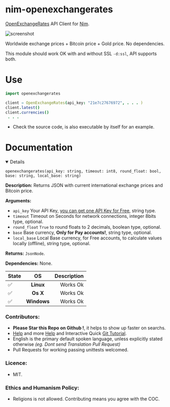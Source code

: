 # nim-openexchangerates

[OpenExchangeRates](https://openexchangerates.org) API Client for [Nim](https://nim-lang.org).

![screenshot](https://source.unsplash.com/ir5MHI6rPg0/800x401 "Photo by https://unsplash.com/@agent_illustrateur")

Worldwide exchange prices + Bitcoin price + Gold price. No dependencies.

This module should work OK with and without SSL `-d:ssl`, API supports both.


# Use

```nim
import openexchangerates

client = OpenExchangeRates(api_key: "21e7c27676972", . . . )
client.latest()
client.currencies()
 . . .
```

- Check the source code, is also executable by itself for an example.


# Documentation

<details open >

`openexchangerates(api_key: string, timeout: int8, round_float: bool, base: string, local_base: string)`

**Description:** Returns JSON with current international exchange prices and Bitcoin price.

**Arguments:**
- `api_key` Your API Key, [you can get one API Key for Free](https://openexchangerates.org/account/app-ids), string type.
- `timeout` Timeout on Seconds for network connections, integer 8bits type, optional.
- `round_float` `True` to round floats to 2 decimals, boolean type, optional.
- `base` Base currency, **Only for Pay accounts!**, string type, optional.
- `local_base` Local Base currency, for Free accounts, to calculate values locally (offline), string type, optional.

**Returns:** `JsonNode`.

**Dependencies:** None.

| State              | OS          | Description |
| ------------------ |:-----------:| -----------:|
| :white_check_mark: | **Linux**   | Works Ok    |
| :white_check_mark: | **Os X**    | Works Ok    |
| :white_check_mark: | **Windows** | Works Ok    |

</details>


### Contributors:

- **Please Star this Repo on Github !**, it helps to show up faster on searchs.
- [Help](https://help.github.com/articles/using-pull-requests) and more [Help](https://help.github.com/articles/fork-a-repo) and Interactive Quick [Git Tutorial](https://try.github.io).
- English is the primary default spoken language, unless explicitly stated otherwise *(eg. Dont send Translation Pull Request)*
- Pull Requests for working passing unittests welcomed.


### Licence:

- MIT.


### Ethics and Humanism Policy:

- Religions is not allowed. Contributing means you agree with the COC.
